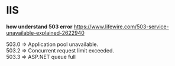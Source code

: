 # IIS
**how understand 503 error**
https://www.lifewire.com/503-service-unavailable-explained-2622940  


503.0 =>  Application pool unavailable.  
503.2 =>  Concurrent request limit exceeded.  
503.3 =>  ASP.NET queue full  

